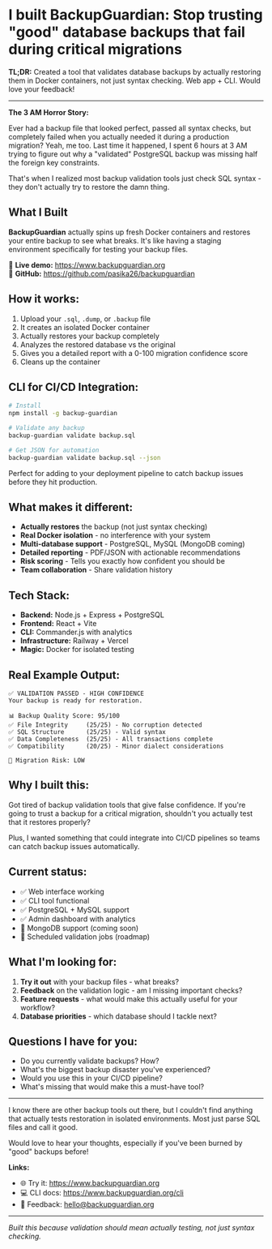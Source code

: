 # I built BackupGuardian: Stop trusting "good" database backups that fail during critical migrations

**TL;DR:** Created a tool that validates database backups by actually restoring them in Docker containers, not just syntax checking. Web app + CLI. Would love your feedback!

---

**The 3 AM Horror Story:**

Ever had a backup file that looked perfect, passed all syntax checks, but completely failed when you actually needed it during a production migration? Yeah, me too. Last time it happened, I spent 6 hours at 3 AM trying to figure out why a "validated" PostgreSQL backup was missing half the foreign key constraints.

That's when I realized most backup validation tools just check SQL syntax - they don't actually try to restore the damn thing.

## What I Built

**BackupGuardian** actually spins up fresh Docker containers and restores your entire backup to see what breaks. It's like having a staging environment specifically for testing your backup files.

🔗 **Live demo:** https://www.backupguardian.org  
🔗 **GitHub:** https://github.com/pasika26/backupguardian

## How it works:

1. Upload your `.sql`, `.dump`, or `.backup` file
2. It creates an isolated Docker container 
3. Actually restores your backup completely
4. Analyzes the restored database vs the original
5. Gives you a detailed report with a 0-100 migration confidence score
6. Cleans up the container

## CLI for CI/CD Integration:

```bash
# Install
npm install -g backup-guardian

# Validate any backup
backup-guardian validate backup.sql

# Get JSON for automation  
backup-guardian validate backup.sql --json
```

Perfect for adding to your deployment pipeline to catch backup issues before they hit production.

## What makes it different:

- **Actually restores** the backup (not just syntax checking)
- **Real Docker isolation** - no interference with your system
- **Multi-database support** - PostgreSQL, MySQL (MongoDB coming)
- **Detailed reporting** - PDF/JSON with actionable recommendations
- **Risk scoring** - Tells you exactly how confident you should be
- **Team collaboration** - Share validation history

## Tech Stack:

- **Backend:** Node.js + Express + PostgreSQL
- **Frontend:** React + Vite  
- **CLI:** Commander.js with analytics
- **Infrastructure:** Railway + Vercel
- **Magic:** Docker for isolated testing

## Real Example Output:

```
✅ VALIDATION PASSED - HIGH CONFIDENCE
Your backup is ready for restoration.

📊 Backup Quality Score: 95/100
✅ File Integrity     (25/25) - No corruption detected
✅ SQL Structure      (25/25) - Valid syntax  
✅ Data Completeness  (25/25) - All transactions complete
✅ Compatibility      (20/25) - Minor dialect considerations

🎯 Migration Risk: LOW
```

## Why I built this:

Got tired of backup validation tools that give false confidence. If you're going to trust a backup for a critical migration, shouldn't you actually test that it restores properly?

Plus, I wanted something that could integrate into CI/CD pipelines so teams can catch backup issues automatically.

## Current status:

- ✅ Web interface working
- ✅ CLI tool functional  
- ✅ PostgreSQL + MySQL support
- ✅ Admin dashboard with analytics
- 🚧 MongoDB support (coming soon)
- 🚧 Scheduled validation jobs (roadmap)

## What I'm looking for:

1. **Try it out** with your backup files - what breaks?
2. **Feedback** on the validation logic - am I missing important checks?
3. **Feature requests** - what would make this actually useful for your workflow?
4. **Database priorities** - which database should I tackle next?

## Questions I have for you:

- Do you currently validate backups? How?
- What's the biggest backup disaster you've experienced?
- Would you use this in your CI/CD pipeline?
- What's missing that would make this a must-have tool?

---

I know there are other backup tools out there, but I couldn't find anything that actually tests restoration in isolated environments. Most just parse SQL files and call it good.

Would love to hear your thoughts, especially if you've been burned by "good" backups before!

**Links:**
- 🌐 Try it: https://www.backupguardian.org
- 💻 CLI docs: https://www.backupguardian.org/cli
- 📧 Feedback: hello@backupguardian.org

---

*Built this because validation should mean actually testing, not just syntax checking.*
